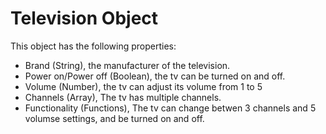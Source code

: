 # Television Object

This object has the following properties:

- Brand (String), the manufacturer of the television.
- Power on/Power off (Boolean), the tv can be turned on and off.
- Volume (Number), the tv can adjust its volume from 1 to 5
- Channels (Array), The tv has multiple channels.
- Functionality (Functions), The tv can change betwen 3 channels and 5 volumse settings, and be turned on and off.
